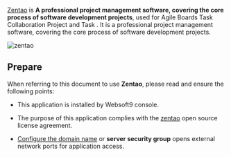 [Zentao](https://www.zentao.net/) is **A professional project management software, covering the core process of software development projects**, used for Agile Boards Task Collaboration Project and Task .  It is a professional project management software, covering the core process of software development projects.


![zentao](https://libs.websoft9.com/Websoft9/DocsPicture/en/zentao/zentao-gui-websoft9.png)


## Prepare

When referring to this document to use **Zentao**, please read and ensure the following points:

- This application is installed by Websoft9 console.

- The purpose of this application complies with the [zentao](https://zpl.pub/page/zplv12.html) open source license agreement.

- [Configure the domain name](./domain-set) or **server security group** opens external network ports for application access.